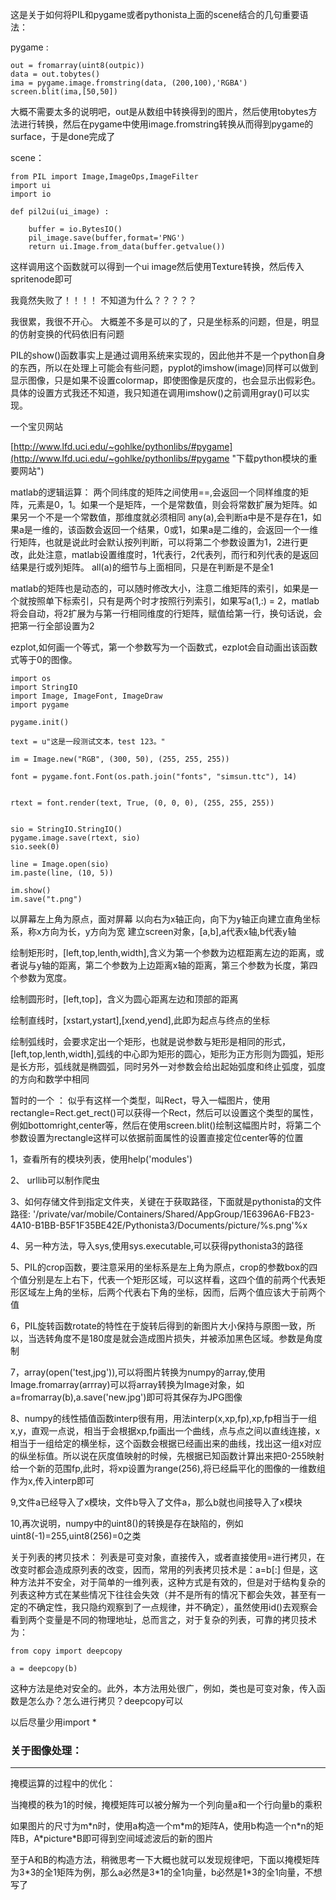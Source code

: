 这是关于如何将PIL和pygame或者pythonista上面的scene结合的几句重要语法：

pygame :

	out = fromarray(uint8(outpic))
	data = out.tobytes()
	ima = pygame.image.fromstring(data, (200,100),'RGBA')
	screen.blit(ima,[50,50])

大概不需要太多的说明吧，out是从数组中转换得到的图片，然后使用tobytes方法进行转换，然后在pygame中使用image.fromstring转换从而得到pygame的surface，于是done完成了

scene：

	from PIL import Image,ImageOps,ImageFilter
	import ui
	import io

	def pil2ui(ui_image) :

		buffer = io.BytesIO()
		pil_image.save(buffer,format='PNG')
		return ui.Image.from_data(buffer.getvalue())

这样调用这个函数就可以得到一个ui image然后使用Texture转换，然后传入spritenode即可




我竟然失败了！！！！
不知道为什么？？？？？

我很累，我很不开心。
大概差不多是可以的了，只是坐标系的问题，但是，明显的仿射变换的代码依旧有问题


PIL的show()函数事实上是通过调用系统来实现的，因此他并不是一个python自身的东西，所以在处理上可能会有些问题，pyplot的imshow(image)同样可以做到显示图像，只是如果不设置colormap，即使图像是灰度的，也会显示出假彩色。具体的设置方式我还不知道，我只知道在调用imshow()之前调用gray()可以实现。

一个宝贝网站

[http://www.lfd.uci.edu/~gohlke/pythonlibs/#pygame](http://www.lfd.uci.edu/~gohlke/pythonlibs/#pygame "下载python模块的重要网站")






matlab的逻辑运算：
两个同纬度的矩阵之间使用==,会返回一个同样维度的矩阵，元素是0，1。如果一个是矩阵，一个是常数值，则会将常数扩展为矩阵。如果另一个不是一个常数值，那维度就必须相同
any(a),会判断a中是不是存在1，如果a是一维的，该函数会返回一个结果，0或1，如果a是二维的，会返回一个一维行矩阵，也就是说此时会默认按列判断，可以将第二个参数设置为1，2进行更改，此处注意，matlab设置维度时，1代表行，2代表列，而行和列代表的是返回结果是行或列矩阵。
all(a)的细节与上面相同，只是在判断是不是全1

matlab的矩阵也是动态的，可以随时修改大小，注意二维矩阵的索引，如果是一个就按照单下标索引，只有是两个时才按照行列索引，如果写a(1,:) = 2，matlab将会自动，将2扩展为与第一行相同维度的行矩阵，赋值给第一行，换句话说，会把第一行全部设置为2

ezplot,如何画一个等式，第一个参数写为一个函数式，ezplot会自动画出该函数式等于0的图像。


    import os
	import StringIO
	import Image, ImageFont, ImageDraw
	import pygame
 
	pygame.init()
 
	text = u"这是一段测试文本，test 123。"
 
	im = Image.new("RGB", (300, 50), (255, 255, 255))

	font = pygame.font.Font(os.path.join("fonts", "simsun.ttc"), 14)
 

	rtext = font.render(text, True, (0, 0, 0), (255, 255, 255))
 

	sio = StringIO.StringIO()
	pygame.image.save(rtext, sio)
	sio.seek(0)
 
	line = Image.open(sio)
	im.paste(line, (10, 5))
 
	im.show()
	im.save("t.png")



以屏幕左上角为原点，面对屏幕 以向右为x轴正向，向下为y轴正向建立直角坐标系，称x方向为长，y方向为宽
建立screen对象，[a,b],a代表x轴,b代表y轴

绘制矩形时，[left,top,lenth,width],含义为第一个参数为边框距离左边的距离，或者说与y轴的距离，第二个参数为上边距离x轴的距离，第三个参数为长度，第四个参数为宽度。

绘制圆形时，[left,top]，含义为圆心距离左边和顶部的距离

绘制直线时，[xstart,ystart],[xend,yend],此即为起点与终点的坐标

绘制弧线时，会要求定出一个矩形，也就是说参数与矩形是相同的形式，[left,top,lenth,width],弧线的中心即为矩形的圆心，矩形为正方形则为圆弧，矩形是长方形，弧线就是椭圆弧，同时另外一对参数会给出起始弧度和终止弧度，弧度的方向和数学中相同


暂时的一个 ：
似乎有这样一个类型，叫Rect，导入一幅图片，使用rectangle=Rect.get_rect()可以获得一个Rect，然后可以设置这个类型的属性，例如bottomright,center等，然后在使用screen.blit()绘制这幅图片时，将第二个参数设置为rectangle这样可以依据前面属性的设置直接定位center等的位置



1，查看所有的模块列表，使用help('modules')

2、 urllib可以制作爬虫

3、如何存储文件到指定文件夹，关键在于获取路径，下面就是pythonista的文件路径:
'/private/var/mobile/Containers/Shared/AppGroup/1E6396A6-FB23-4A10-B1BB-B5F1F35BE42E/Pythonista3/Documents/picture/%s.png'%x

4、另一种方法，导入sys,使用sys.executable,可以获得pythonista3的路径

5、PIL的crop函数，要注意采用的坐标系是左上角为原点，crop的参数box的四个值分别是左上右下，代表一个矩形区域，可以这样看，这四个值的前两个代表矩形区域左上角的坐标，后两个代表右下角的坐标，因而，后两个值应该大于前两个值

6，PIL旋转函数rotate的特性在于旋转后得到的新图片大小保持与原图一致，所以，当选转角度不是180度是就会造成图片损失，并被添加黑色区域。参数是角度制

7，array(open('test,jpg')),可以将图片转换为numpy的array,使用Image.fromarray(arrray)可以将array转换为Image对象，如a=fromarray(b),a.save('new.jpg')即可将其保存为JPG图像

8、numpy的线性插值函数interp很有用，用法interp(x,xp,fp),xp,fp相当于一组x,y，直观一点说，相当于会根据xp,fp画出一个曲线，点与点之间以直线连接，x相当于一组给定的横坐标，这个函数会根据已经画出来的曲线，找出这一组x对应的纵坐标值。所以说在灰度值映射的时候，先根据已知函数计算出来把0-255映射给一个新的范围fp,此时，将xp设置为range(256),将已经扁平化的图像的一维数组作为x,传入interp即可

9,文件a已经导入了x模块，文件b导入了文件a，那么b就也间接导入了x模块

10,再次说明，numpy中的uint8()的转换是存在缺陷的，例如uint8(-1)=255,uint8(256)=0之类


关于列表的拷贝技术：
列表是可变对象，直接传入，或者直接使用=进行拷贝，在改变时都会造成原列表的改变，因而，常用的列表拷贝技术是：a=b[:]
但是，这种方法并不安全，对于简单的一维列表，这种方式是有效的，但是对于结构复杂的列表这种方式在某些情况下往往会失效（并不是所有的情况下都会失效，甚至有一定的不确定性，我只隐约观察到了一点规律，并不确定），虽然使用id()去观察会看到两个变量是不同的物理地址，总而言之，对于复杂的列表，可靠的拷贝技术为：
	
	from copy import deepcopy
	
	a = deepcopy(b)

这种方法是绝对安全的。此外，本方法用处很广，例如，类也是可变对象，传入函数是怎么办？怎么进行拷贝？deepcopy可以

以后尽量少用import *



### 关于图像处理：

---

掩模运算的过程中的优化：
	
当掩模的秩为1的时候，掩模矩阵可以被分解为一个列向量a和一个行向量b的乘积

如果图片的尺寸为m\*n时，使用a构造一个m\*m的矩阵A，使用b构造一个n\*n的矩阵B，A\*picture\*B即可得到空间域滤波后的新的图片

至于A和B的构造方法，稍微思考一下大概也就可以发现规律吧，下面以掩模矩阵为3\*3的全1矩阵为例，那么a必然是3\*1的全1向量，b必然是1\*3的全1向量，不想写了








	


	